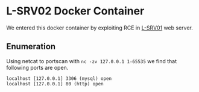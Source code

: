 # L-SRV02 Docker Container

We entered this docker container by exploiting RCE in [L-SRV01](../L-SRV01/L-SRV01.md) web server.

## Enumeration

Using netcat to portscan with `nc -zv 127.0.0.1 1-65535` we find that following ports are open.

```
localhost [127.0.0.1] 3306 (mysql) open
localhost [127.0.0.1] 80 (http) open
```

